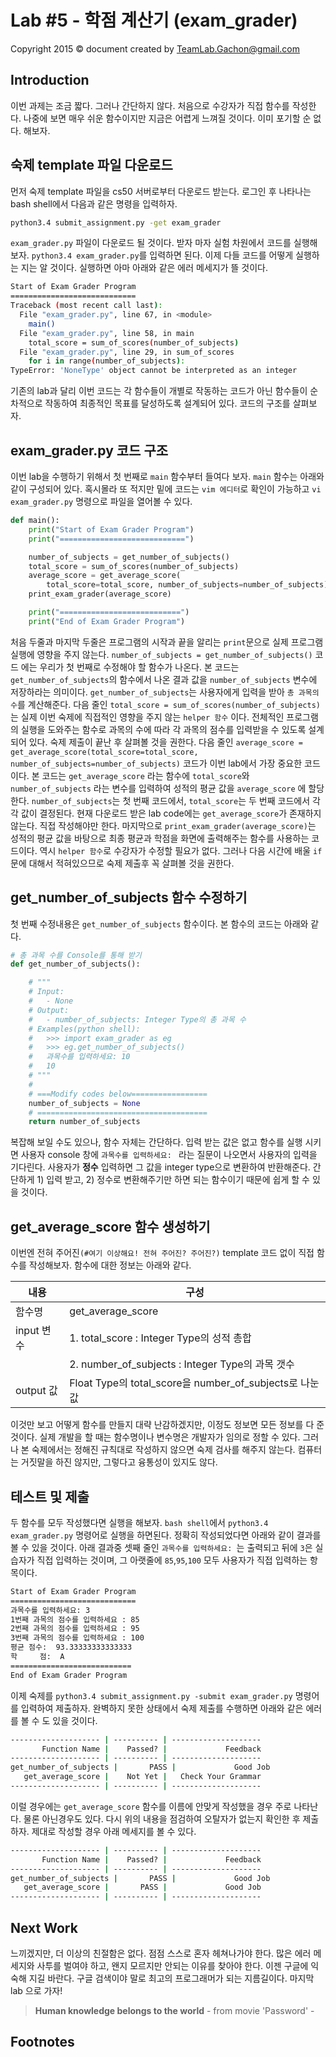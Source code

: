 Lab #5 - 학점 계산기 (exam_grader)
=======
Copyright 2015 © document created by TeamLab.Gachon@gmail.com

## Introduction
이번 과제는 조금 짧다. 그러나 간단하지 않다. 처음으로 수강자가 직접 함수를 작성한다. 나중에 보면 매우 쉬운 함수이지만 지금은 어렵게 느껴질 것이다. 이미 포기할 순 없다. 해보자.

## 숙제 template 파일 다운로드
먼저 숙제 template 파일을 cs50 서버로부터 다운로드 받는다. 로그인 후 나타나는 bash shell에서 다음과 같은 명령을 입력하자.
```bash
python3.4 submit_assignment.py -get exam_grader
```  
`exam_grader.py` 파일이 다운로드 될 것이다. 받자 마자 실험 차원에서 코드를 실행해보자. `python3.4 exam_grader.py`를 입력하면 된다. 이제 다들 코드를 어떻게 실행하는 지는 알 것이다.  실행하면 아마 아래와 같은 에러 메세지가 뜰 것이다. 
```bash
Start of Exam Grader Program
============================
Traceback (most recent call last):
  File "exam_grader.py", line 67, in <module>
    main()
  File "exam_grader.py", line 58, in main
    total_score = sum_of_scores(number_of_subjects)
  File "exam_grader.py", line 29, in sum_of_scores
    for i in range(number_of_subjects):
TypeError: 'NoneType' object cannot be interpreted as an integer
```
기존의 lab과 달리 이번 코드는 각 함수들이 개별로 작동하는 코드가 아닌 함수들이 순차적으로 작동하여 최종적인 목표를 달성하도록 설계되어 있다. 코드의 구조를 살펴보자.

## exam_grader.py 코드 구조
이번 lab을 수행하기 위해서 첫 번째로 `main` 함수부터 들여다 보자. `main` 함수는 아래와 같이 구성되어 있다. 혹시몰라 또 적지만 밑에 코드는 `vim 에디터`로 확인이 가능하고 `vi exam_grader.py` 명령으로 파일을 열어볼 수 있다.
```python
def main():
    print("Start of Exam Grader Program")
    print("============================")

    number_of_subjects = get_number_of_subjects()
    total_score = sum_of_scores(number_of_subjects)
    average_score = get_average_score(
        total_score=total_score, number_of_subjects=number_of_subjects)
    print_exam_grader(average_score)

    print("===========================")
    print("End of Exam Grader Program")
```
처음 두줄과 마지막 두줄은 프로그램의 시작과 끝을 알리는 `print`문으로 실제 프로그램 실행에 영향을 주지 않는다. 
`number_of_subjects = get_number_of_subjects()` 코드 에는 우리가 첫 번째로 수정해야 할 함수가 나온다. 본 코드는 `get_number_of_subjects`의 함수에서 나온 결과 값을 `number_of_subjects` 변수에 저장하라는 의미이다. `get_number_of_subjects`는 사용자에게 입력을 받아 `총 과목의 수`를 계산해준다. 
다음 줄인 `total_score = sum_of_scores(number_of_subjects)`는 실제 이번 숙제에 직접적인 영향을 주지 않는 `helper 함수` 이다. 전체적인 프로그램의 실행을 도와주는 함수로 과목의 수에 따라 각 과목의 점수를 입력받을 수 있도록 설계되어 있다. 숙제 제출이 끝난 후 살펴볼 것을 권한다.
다음 줄인 `average_score = get_average_score(total_score=total_score, number_of_subjects=number_of_subjects)` 코드가 이번 lab에서 가장 중요한 코드이다. 본 코드는 `get_average_score` 라는 함수에 `total_score`와 `number_of_subjects` 라는 변수를 입력하여 성적의 평균 값을 `average_score` 에 할당한다. `number_of_subjects`는 첫 번째 코드에서, `total_score`는 두 번째 코드에서 각각 값이 결정된다. 현재 다운로드 받은 lab code에는 `get_average_score`가 존재하지 않는다. 직접 작성해야만 한다.
마지막으로 `print_exam_grader(average_score)`는 성적의 평균 값을 바탕으로 최종 평균과 학점을 화면에 출력해주는 함수를 사용하는 코드이다. 역시 `helper 함수`로 수강자가 수정할 필요가 없다. 그러나 다음 시간에 배울 `if`문에 대해서 적혀있으므로 숙제 제출후 꼭 살펴볼 것을 권한다.

## get_number_of_subjects 함수 수정하기
첫 번째 수정내용은 `get_number_of_subjects` 함수이다. 본 함수의 코드는 아래와 같다.
```python
# 총 과목 수를 Console를 통해 받기
def get_number_of_subjects():

    # """
    # Input:
    #   - None
    # Output:
    #   - number_of_subjects: Integer Type의 총 과목 수
    # Examples(python shell):
    #   >>> import exam_grader as eg
    #   >>> eg.get_number_of_subjects()
    #   과목수를 입력하세요: 10
    #   10
    # """
    #
    # ===Modify codes below=================
    number_of_subjects = None
    # ======================================
    return number_of_subjects
```
복잡해 보일 수도 있으나, 함수 자체는 간단하다. 입력 받는 값은 없고 함수를 실행 시키면 사용자 console 창에 `과목수를 입력하세요: ` 라는 질문이 나오면서 사용자의 입력을 기다린다. 사용자가 <strong>정수</strong> 입력하면 그 값을 integer type으로 변환하여 반환해준다. 간단하게 1) 입력 받고, 2) 정수로 변환해주기만 하면 되는 함수이기 때문에 쉽게 할 수 있을 것이다.

## get_average_score 함수 생성하기
이번엔 전혀 주어진`(#여기 이상해요! 전혀 주어진? 주어진?)` template 코드 없이 직접 함수를 작성해보자. 함수에 대한 정보는 아래와 같다.

내용           | 구성 
--------       | ---
함수명      | get_average_score
input 변수  | 1. total_score : Integer Type의 성적 총합
            | 2. number_of_subjects : Integer Type의 과목 갯수
output 값   | Float Type의 total_score을 number_of_subjects로 나눈 값

이것만 보고 어떻게 함수를 만들지 대략 난감하겠지만, 이정도 정보면 모든 정보를 다 준 것이다. 실제 개발을 할 때는 함수명이나 변수명은 개발자가 임의로 정할 수 있다. 그러나 본 숙제에서는 정해진 규칙대로 작성하지 않으면 숙제 검사를 해주지 않는다. 컴퓨터는 거짓말을 하진 않지만, 그렇다고 융통성이 있지도 않다. 

## 테스트 및 제출
두 함수를 모두 작성했다면 실행을 해보자. `bash shell`에서 `python3.4 exam_grader.py` 명령어로 실행을 하면된다. 정확히 작성되었다면 아래와 같이 결과를 볼 수 있을 것이다. 아래 결과중 셋째 줄인 `과목수를 입력하세요: `는 출력되고 뒤에 `3`은 실습자가 직접 입력하는 것이며, 그 아랫줄에 `85`,`95`,`100` 모두 사용자가 직접 입력하는 항목이다.
```bash
Start of Exam Grader Program
============================
과목수를 입력하세요: 3
1번째 과목의 점수를 입력하세요 : 85
2번째 과목의 점수를 입력하세요 : 95
3번째 과목의 점수를 입력하세요 : 100
평균 점수:  93.33333333333333
학     점:  A
===========================
End of Exam Grader Program
```
이제 숙제를 `python3.4 submit_assignment.py -submit exam_grader.py` 명령어를 입력하여 제출하자. 완벽하지 못한 상태에서 숙제 제출를 수행하면 아래와 같은 에러를 볼 수 도 있을 것이다.
```bash
-------------------- | ---------- | --------------------
       Function Name |    Passed? |             Feedback
-------------------- | ---------- | --------------------
get_number_of_subjects |       PASS |             Good Job
   get_average_score |    Not Yet |   Check Your Grammar
-------------------- | ---------- | --------------------
```
이럴 경우에는 `get_average_score` 함수를 이름에 안맞게 작성했을 경우 주로 나타난다. 물론 아닌경우도 있다. 다시 위의 내용을 점검하여 오탈자가 없는지 확인한 후 제출하자. 제대로 작성할 경우 아래 메세지를 볼 수 있다.
```bash
-------------------- | ---------- | --------------------
       Function Name |    Passed? |             Feedback
-------------------- | ---------- | --------------------
get_number_of_subjects |       PASS |             Good Job
   get_average_score |       PASS |             Good Job
-------------------- | ---------- | --------------------
```

## Next Work
느끼겠지만, 더 이상의 친절함은 없다. 점점 스스로 혼자 헤쳐나가야 한다. 많은 에러 메세지와 사투를 벌여야 하고, 왠지 모르지만 안되는 이유를 찾아야 한다. 이젠 구글에 익숙해 지길 바란다. 구글 검색이야 말로 최고의 프로그래머가 되는 지름길이다. 마지막 lab 으로 가자!

> **Human knowledge belongs to the world** - from movie 'Password' -

## Footnotes